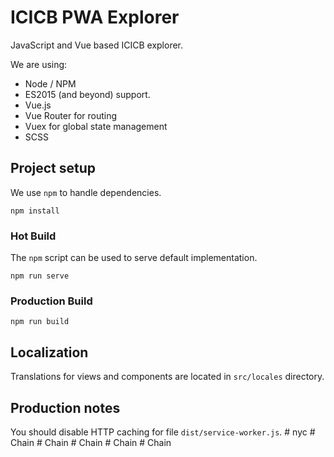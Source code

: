 # ICICB PWA Explorer

JavaScript and Vue based ICICB explorer.

We are using:
* Node / NPM
* ES2015 (and beyond) support.
* Vue.js
* Vue Router for routing
* Vuex for global state management
* SCSS

## Project setup

We use `npm` to handle dependencies.

```shell
npm install
```

### Hot Build

The `npm` script can be used to serve default implementation.

```shell
npm run serve
```

### Production Build

```shell
npm run build
```

## Localization

Translations for views and components are located in `src/locales` directory.

## Production notes

You should disable HTTP caching for file `dist/service-worker.js`.
#   n y c  
 #   C h a i n  
 # Chain
#   C h a i n  
 #   C h a i n  
 #   C h a i n  
 